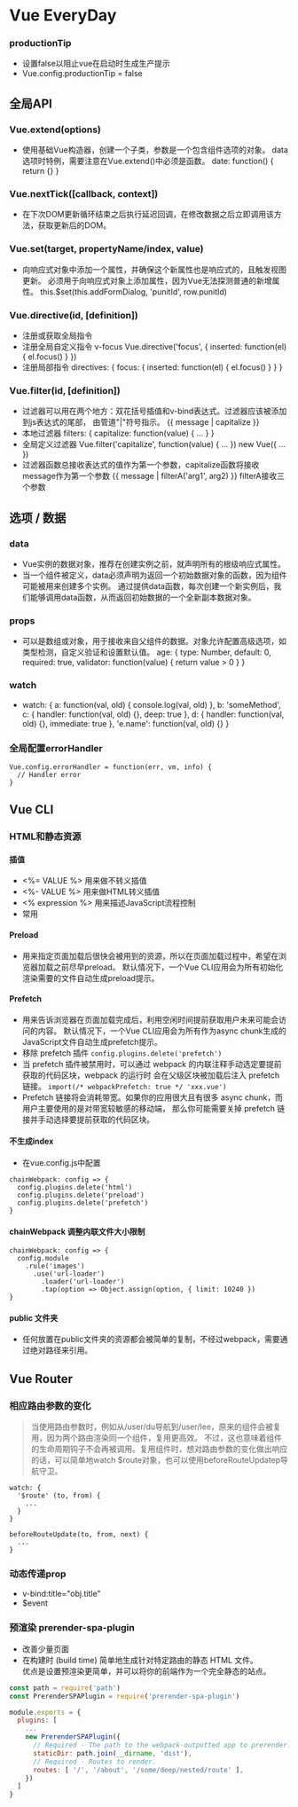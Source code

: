 # Vue EveryDay

### productionTip
* 设置false以阻止vue在启动时生成生产提示
* Vue.config.productionTip = false

## 全局API

### Vue.extend(options)
* 使用基础Vue构造器，创建一个子类，参数是一个包含组件选项的对象。
  data选项时特例，需要注意在Vue.extend()中必须是函数。
  date: function() { return {} }

### Vue.nextTick([callback, context])
* 在下次DOM更新循环结束之后执行延迟回调，在修改数据之后立即调用该方法，获取更新后的DOM。

### Vue.set(target, propertyName/index, value)
* 向响应式对象中添加一个属性，并确保这个新属性也是响应式的，且触发视图更新。
  必须用于向响应式对象上添加属性，因为Vue无法探测普通的新增属性。
  this.$set(this.addFormDialog, 'punitId', row.punitId)

### Vue.directive(id, [definition])
* 注册或获取全局指令
* 注册全局自定义指令 v-focus
  Vue.directive('focus', {
    inserted: function(el) {
      el.focus()
    }
  })
* 注册局部指令
  directives: {
    focus: {
      inserted: function(el) {
        el.focus()
      }
    }
  }
  
### Vue.filter(id, [definition])
* 过滤器可以用在两个地方：双花括号插值和v-bind表达式。过滤器应该被添加到js表达式的尾部，
  由管道"|"符号指示。
  {{ message | capitalize }}
  <div v-bind:id="rawId | formatId"></div>
* 本地过滤器
  filters: {
    capitalize: function(value) {
      ...
    }
  }
* 全局定义过滤器
  Vue.filter('capitalize', function(value) {
    ...
  })
  new Vue({
    ...
  })
* 过滤器函数总接收表达式的值作为第一个参数，capitalize函数将接收message作为第一个参数
  {{ message | filterA('arg1', arg2) }} filterA接收三个参数

## 选项 / 数据

### data
* Vue实例的数据对象，推荐在创建实例之前，就声明所有的根级响应式属性。
* 当一个组件被定义，data必须声明为返回一个初始数据对象的函数，因为组件可能被用来创建多个实例。
  通过提供data函数，每次创建一个新实例后，我们能够调用data函数，从而返回初始数据的一个全新副本数据对象。

### props
* 可以是数组或对象，用于接收来自父组件的数据。对象允许配置高级选项，如类型检测，自定义验证和设置默认值。
  age: {
    type: Number,
    default: 0,
    required: true,
    validator: function(value) {
      return value > 0
    }
  }

### watch
* watch: {
    a: function(val, old) {
      console.log(val, old)
    },
    b: 'someMethod',
    <!-- 该回调会在任何被侦听的对象的 property 改变时被调用，不论其被嵌套多深 -->
    c: {
      handler: function(val, old) {},
      deep: true
    },
    d: {
      handler: function(val, old) {},
      immediate: true
    },
    <!-- 侦听对象e的name属性 -->
    'e.name': function(val, old) {}
  }

### 全局配置errorHandler
```
Vue.config.errorHandler = function(err, vm, info) {
  // Handler error
}
```

## Vue CLI
### HTML和静态资源
#### 插值
* <%= VALUE %> 用来做不转义插值
* <%- VALUE %> 用来做HTML转义插值
* <% expression %> 用来描述JavaScript流程控制
* 常用 <link ref="icon" href="<%= BASE_URL %>favicon.ico">

#### Preload
* 用来指定页面加载后很快会被用到的资源，所以在页面加载过程中，希望在浏览器加载之前尽早preload。
  默认情况下，一个Vue CLI应用会为所有初始化渲染需要的文件自动生成preload提示。

#### Prefetch
* 用来告诉浏览器在页面加载完成后，利用空闲时间提前获取用户未来可能会访问的内容。
  默认情况下，一个Vue CLI应用会为所有作为async chunk生成的JavaScript文件自动生成prefetch提示。
* 移除 prefetch 插件
` config.plugins.delete('prefetch') `
* 当 prefetch 插件被禁用时，可以通过 webpack 的内联注释手动选定要提前获取的代码区块，webpack 的运行时
  会在父级区块被加载后注入 prefetch 链接。
` import(/* webpackPrefetch: true */ 'xxx.vue') `
* Prefetch 链接将会消耗带宽。如果你的应用很大且有很多 async chunk，而用户主要使用的是对带宽较敏感的移动端，
  那么你可能需要关掉 prefetch 链接并手动选择要提前获取的代码区块。

#### 不生成index 
* 在vue.config.js中配置
```
chainWebpack: config => {
  config.plugins.delete('html')
  config.plugins.delete('preload')
  config.plugins.delete('prefetch')
}
```

#### chainWebpack 调整内联文件大小限制
```
chainWebpack: config => {
  config.module
    .rule('images')
      .use('url-loader')
        .loader('url-loader')
        .tap(option => Object.assign(option, { limit: 10240 })
}
```

#### public 文件夹
* 任何放置在public文件夹的资源都会被简单的复制，不经过webpack，需要通过绝对路径来引用。

## Vue Router 
### 相应路由参数的变化
> 当使用路由参数时，例如从/user/du导航到/user/lee，原来的组件会被复用，因为两个路由渲染同一个组件，复用更高效。
  不过，这也意味着组件的生命周期钩子不会再被调用。复用组件时，想对路由参数的变化做出响应的话，可以简单地watch
  $route对象，也可以使用beforeRouteUpdatep导航守卫。
```
watch: {
  '$route' (to, from) {
    ...
  }
}

beforeRouteUpdate(to, from, next) {
  ...
}
```

### 动态传递prop 
* v-bind:title="obj.title"
* $event

### 预渲染 prerender-spa-plugin
* 改善少量页面
* 在构建时 (build time) 简单地生成针对特定路由的静态 HTML 文件。  
  优点是设置预渲染更简单，并可以将你的前端作为一个完全静态的站点。
```js
const path = require('path')
const PrerenderSPAPlugin = require('prerender-spa-plugin')

module.exports = {
  plugins: [
    ...
    new PrerenderSPAPlugin({
      // Required - The path to the webpack-outputted app to prerender.
      staticDir: path.join(__dirname, 'dist'),
      // Required - Routes to render.
      routes: [ '/', '/about', '/some/deep/nested/route' ],
    })
  ]
}
```